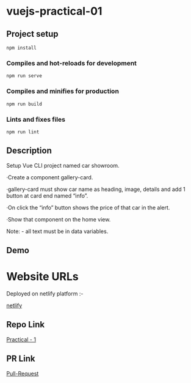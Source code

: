# vuejs-practical-01

## Project setup
```
npm install
```

### Compiles and hot-reloads for development
```
npm run serve
```

### Compiles and minifies for production
```
npm run build
```

### Lints and fixes files
```
npm run lint
```

## Description
Setup Vue CLI project named car showroom.

·Create a component gallery-card.

·gallery-card must show car name as heading, image, details and add 1 button at card end named “info”.

·On click the “info” button shows the price of that car in the alert.

·Show that component on the home view.

Note: - all text must be in data variables.

## Demo 
# Website URLs
Deployed on netlify platform :-

[netlify](https://legendary-tapioca-788332.netlify.app/)

## Repo Link
[Practical - 1](https://github.com/mansinakrani/vuejs-practical-01.git)

## PR Link
[Pull-Request](https://github.com/mansinakrani/vuejs-practical-01/pull/1#issue-1179260153) 

